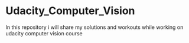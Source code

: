 # Udacity_Computer_Vision
In this repository i will share my solutions and workouts while working on udacity computer vision course
